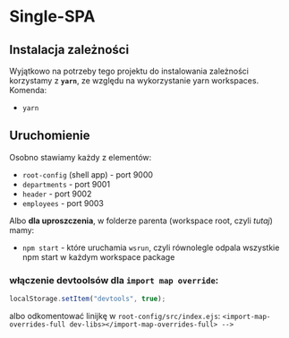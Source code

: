 # Single-SPA

## Instalacja zależności

Wyjątkowo na potrzeby tego projektu do instalowania zależności korzystamy z **`yarn`**, ze względu na wykorzystanie yarn workspaces. Komenda:
- `yarn`

## Uruchomienie

Osobno stawiamy każdy z elementów:

- `root-config` (shell app) - port 9000
- `departments` - port 9001
- `header` - port 9002
- `employees` - port 9003

Albo **dla uproszczenia**, w folderze parenta (workspace root, czyli *tutaj*) mamy:

- `npm start` - które uruchamia `wsrun`, czyli równolegle odpala wszystkie npm start w każdym workspace package

### włączenie devtoolsów dla `import map override`:

```ts
localStorage.setItem("devtools", true);
```

albo odkomentować linijkę w `root-config/src/index.ejs`: `<import-map-overrides-full dev-libs></import-map-overrides-full> -->`
